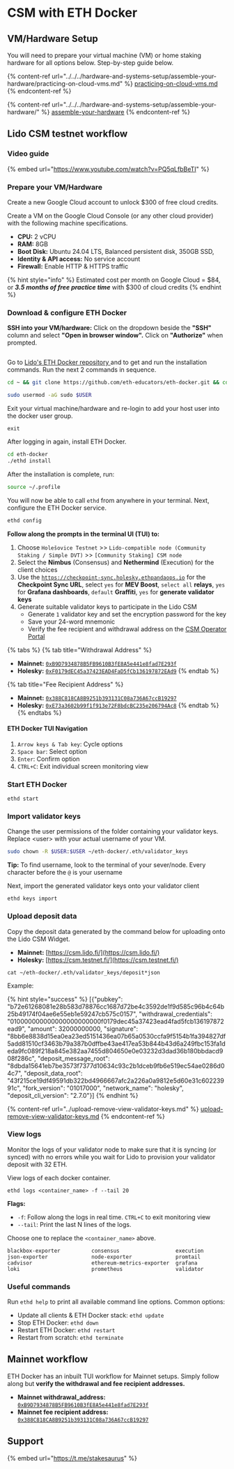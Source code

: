 # CSM with ETH Docker

## VM/Hardware Setup

You will need to prepare your virtual machine (VM) or home staking hardware for all options below. Step-by-step guide below.

{% content-ref url="../../../hardware-and-systems-setup/assemble-your-hardware/practicing-on-cloud-vms.md" %}
[practicing-on-cloud-vms.md](../../../hardware-and-systems-setup/assemble-your-hardware/practicing-on-cloud-vms.md)
{% endcontent-ref %}

{% content-ref url="../../../hardware-and-systems-setup/assemble-your-hardware/" %}
[assemble-your-hardware](../../../hardware-and-systems-setup/assemble-your-hardware/)
{% endcontent-ref %}

## Lido CSM testnet workflow

### Video guide

{% embed url="https://www.youtube.com/watch?v=PQ5qLfbBeTI" %}

### Prepare your VM/Hardware

Create a new Google Cloud account to unlock $300 of free cloud credits.

Create a VM on the Google Cloud Console (or any other cloud provider) with the following machine specifications.

* **CPU:** 2 vCPU
* **RAM:** 8GB
* **Boot Disk:** Ubuntu 24.04 LTS, Balanced persistent disk, 350GB SSD,
* **Identity & API access:** No service account
* **Firewall:** Enable HTTP & HTTPS traffic

{% hint style="info" %}
Estimated cost per month on Google Cloud = $84, or _**3.5 months of free practice time**_ with $300 of cloud credits&#x20;
{% endhint %}

### Download & configure ETH Docker

**SSH into your VM/hardware:** Click on the dropdown beside the **"SSH"** column and select **"Open in browser window".** Click on **"Authorize"** when prompted.

<figure><img src="../../../.gitbook/assets/Screenshot 2024-09-03 at 1.50.18 PM.png" alt=""><figcaption></figcaption></figure>

Go to [Lido's ETH Docker repository ](https://github.com/lidofinance/eth-docker)and to get and run the installation commands. Run the next 2 commands in sequence.

```sh
cd ~ && git clone https://github.com/eth-educators/eth-docker.git && cd eth-docker
```

```sh
sudo usermod -aG sudo $USER
```

Exit your virtual machine/hardware and re-login to add your host user into the docker user group.

```
exit
```

After logging in again, install ETH Docker.

```sh
cd eth-docker
./ethd install
```

After the installation is complete, run:

```sh
source ~/.profile
```

You will now be able to call `ethd` from anywhere in your terminal. Next, configure the ETH Docker service.

```sh
ethd config
```

**Follow along the prompts in the terminal UI (TUI) to:**

1. Choose `Holešovice Testnet` >> `Lido-compatible node (Community Staking / Simple DVT)` >> `[Community Staking] CSM node`
2. Select the **Nimbus** (Consensus) and **Nethermind** (Execution) for the client choices
3. Use the [`https://checkpoint-sync.holesky.ethpandaops.io`](https://checkpoint-sync.holesky.ethpandaops.io) for the **Checkpoint Sync URL**, select `yes` for **MEV Boost**, `select all` **relays**, `yes` for **Grafana dashboards**, `default` **Graffiti**, `yes` for **generate validator keys**
4. Generate suitable validator keys to participate in the Lido CSM
   * Generate `1` validator key and set the encryption password for the key
   * Save your 24-word mnemonic
   * Verify the fee recipient and withdrawal address on the [CSM Operator Portal](https://operatorportal.lido.fi/modules/community-staking-module)

{% tabs %}
{% tab title="Withdrawal Address" %}
* **Mainnet:** [`0xB9D7934878B5FB9610B3fE8A5e441e8fad7E293f`](https://etherscan.io/address/0xb9d7934878b5fb9610b3fe8a5e441e8fad7e293f)&#x20;
* **Holesky:** [`0xF0179dEC45a37423EAD4FaD5fCb136197872EAd9`](https://holesky.etherscan.io/address/0xF0179dEC45a37423EAD4FaD5fCb136197872EAd9)&#x20;
{% endtab %}

{% tab title="Fee Recipient Address" %}
* **Mainnet:** [`0x388C818CA8B9251b393131C08a736A67ccB19297`](https://etherscan.io/address/0x388C818CA8B9251b393131C08a736A67ccB19297)&#x20;
* **Holesky:** [`0xE73a3602b99f1f913e72F8bdcBC235e206794Ac8`](https://holesky.etherscan.io/address/0xE73a3602b99f1f913e72F8bdcBC235e206794Ac8)&#x20;
{% endtab %}
{% endtabs %}

#### ETH Docker TUI Navigation

1. `Arrow keys & Tab key`: Cycle options
2. `Space bar`: Select option
3. `Enter`: Confirm option
4. `CTRL+C`: Exit individual screen monitoring view

### Start ETH Docker

```
ethd start
```

### Import validator keys

Change the user permissions of the folder containing your validator keys. Replace \<user> with your actual username of your VM.

```sh
sudo chown -R $USER:$USER ~/eth-docker/.eth/validator_keys
```

**Tip:** To find username, look to the terminal of your sever/node. Every character before the `@` is your username

Next, import the generated validator keys onto your validator client

```
ethd keys import
```

### Upload deposit data

Copy the deposit data generated by the command below for uploading onto the Lido CSM Widget.

* **Mainnet:** [https://csm.lido.fi/](https://csm.lido.fi/)
* **Holesky:** [https://csm.testnet.fi/](https://csm.testnet.fi/)

```
cat ~/eth-docker/.eth/validator_keys/deposit*json
```

Example:

{% hint style="success" %}
\[{"pubkey": "b72e61268081e28b583d78876cc1687d72be4c3592de1f9d585c96b4c64b25b49174f04ae6e55eb1e59247cb575c0157", "withdrawal\_credentials": "010000000000000000000000f0179dec45a37423ead4fad5fcb136197872ead9", "amount": 32000000000, "signature": "8bb6e8838d15ea0ea23ed5151436ea07b65a0530ccfa9f5154b1fa394827df5add81510cf3463b79a387b0dffbe43ae417ea53b844b43d6a249fbc153fa1deda9fc089f218a845e382aa7455d804650e0e03232d3dad36b180bbdacd908f286c", "deposit\_message\_root": "8dbda15641eb7be3573f7377d10634c93c2b1dceb9fb6e519ec54ae0286d04c7", "deposit\_data\_root": "43f215ce19df49591db322bd4966667afc2a226a0a9812e5d60e31c60223991c", "fork\_version": "01017000", "network\_name": "holesky", "deposit\_cli\_version": "2.7.0"}]
{% endhint %}

{% content-ref url="../upload-remove-view-validator-keys.md" %}
[upload-remove-view-validator-keys.md](../upload-remove-view-validator-keys.md)
{% endcontent-ref %}

### View logs

Monitor the logs of your validator node to make sure that it is syncing (or synced) with no errors while you wait for Lido to provision your validator deposit with 32 ETH.

View logs of each docker container.

```
ethd logs <container_name> -f --tail 20
```

**Flags:**

* `-f`: Follow along the logs in real time. `CTRL+C` to exit monitoring view
* `--tail`: Print the last N lines of the logs.

Choose one to replace the `<container_name>` above.

```
blackbox-exporter          consensus                  execution                  json-exporter              node-exporter              promtail
cadvisor                   ethereum-metrics-exporter  grafana                    loki                       prometheus                 validator
```

### Useful commands

Run `ethd help` to print all available command line options. Common options:

* Update all clients & ETH Docker stack: `ethd update`
* Stop ETH Docker: `ethd down`
* Restart ETH Docker: `ethd restart`
* Restart from scratch: `ethd terminate`&#x20;

## Mainnet workflow

ETH Docker has an inbuilt TUI workflow for Mainnet setups. Simply follow along but **verify the withdrawal and fee recipient addresses.**

* **Mainnet withdrawal\_address:** [`0xB9D7934878B5FB9610B3fE8A5e441e8fad7E293f`](https://etherscan.io/address/0xb9d7934878b5fb9610b3fe8a5e441e8fad7e293f)
* **Mainnet fee recipient address:** [`0x388C818CA8B9251b393131C08a736A67ccB19297`](https://etherscan.io/address/0x388C818CA8B9251b393131C08a736A67ccB19297)

## Support

{% embed url="https://t.me/stakesaurus" %}
